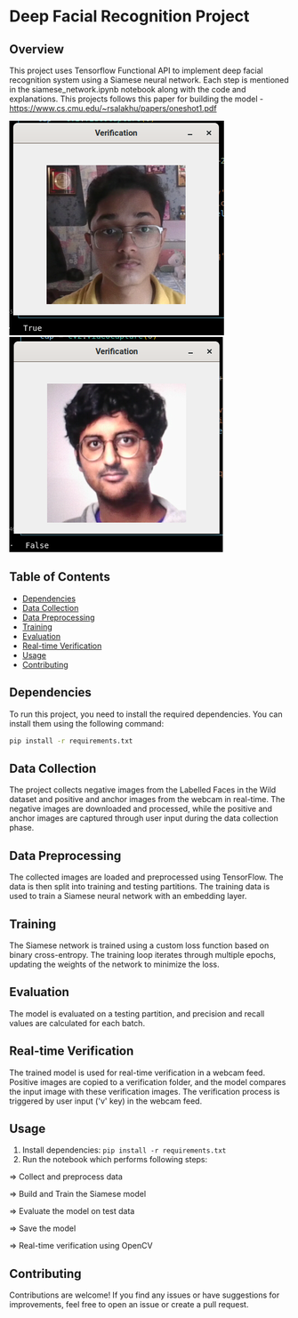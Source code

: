 # Deep Facial Recognition Project

## Overview

This project uses Tensorflow Functional API to implement deep facial recognition system using a Siamese neural network. Each step is mentioned in the siamese_network.ipynb notebook along with the code and explanations.
This projects follows this paper for building the model - https://www.cs.cmu.edu/~rsalakhu/papers/oneshot1.pdf

![PositiveVerificationImg](https://github.com/sanskarmodi8/deep_facial_recognition/blob/main/pos_verified.png) ![NegativeVerificationImg](https://github.com/sanskarmodi8/deep_facial_recognition/blob/main/neg_verified.png)

## Table of Contents

- [Dependencies](#dependencies)
- [Data Collection](#data-collection)
- [Data Preprocessing](#data-preprocessing)
- [Training](#training)
- [Evaluation](#evaluation)
- [Real-time Verification](#real-time-verification)
- [Usage](#usage)
- [Contributing](#contributing)

## Dependencies

To run this project, you need to install the required dependencies. You can install them using the following command:

```bash
pip install -r requirements.txt
```

## Data Collection

The project collects negative images from the Labelled Faces in the Wild dataset and positive and anchor images from the webcam in real-time. The negative images are downloaded and processed, while the positive and anchor images are captured through user input during the data collection phase.

## Data Preprocessing

The collected images are loaded and preprocessed using TensorFlow. The data is then split into training and testing partitions. The training data is used to train a Siamese neural network with an embedding layer.

## Training

The Siamese network is trained using a custom loss function based on binary cross-entropy. The training loop iterates through multiple epochs, updating the weights of the network to minimize the loss.

## Evaluation

The model is evaluated on a testing partition, and precision and recall values are calculated for each batch.

## Real-time Verification

The trained model is used for real-time verification in a webcam feed. Positive images are copied to a verification folder, and the model compares the input image with these verification images. The verification process is triggered by user input ('v' key) in the webcam feed.

## Usage

1. Install dependencies: `pip install -r requirements.txt`
2. Run the notebook which performs following steps:
   
=> Collect and preprocess data

=> Build and Train the Siamese model

=> Evaluate the model on test data

=> Save the model

=> Real-time verification using OpenCV


## Contributing

Contributions are welcome! If you find any issues or have suggestions for improvements, feel free to open an issue or create a pull request.
